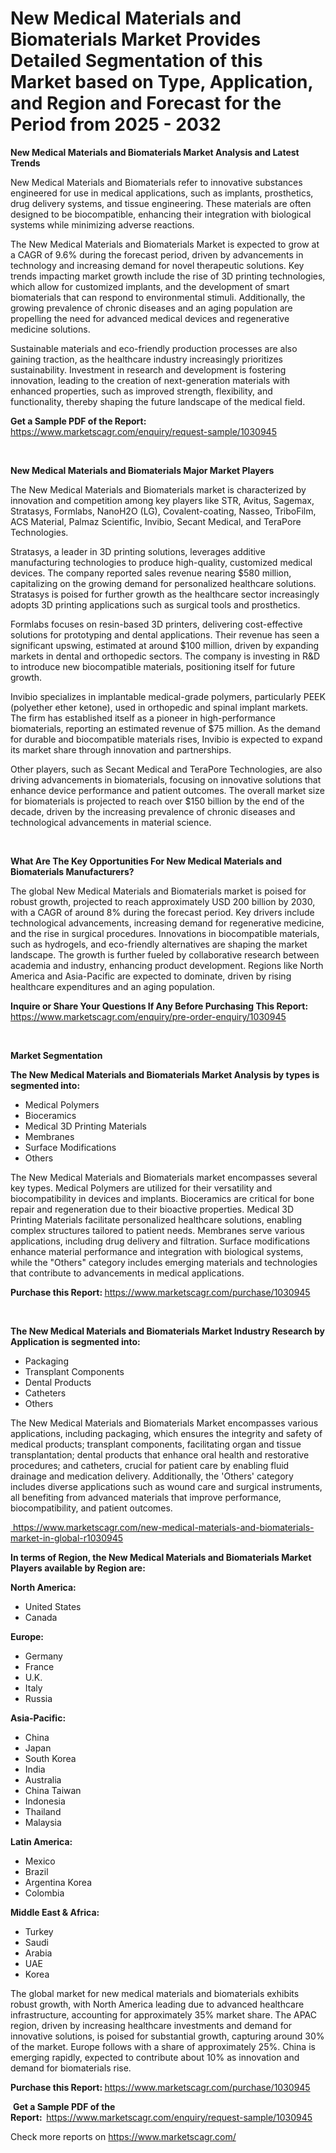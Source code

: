 <p><h1>New Medical Materials and Biomaterials Market Provides Detailed Segmentation of this Market based on Type, Application, and Region and Forecast for the Period from 2025 - 2032</h1></p><p><strong>New Medical Materials and Biomaterials Market Analysis and Latest Trends</strong></p>
<p><p>New Medical Materials and Biomaterials refer to innovative substances engineered for use in medical applications, such as implants, prosthetics, drug delivery systems, and tissue engineering. These materials are often designed to be biocompatible, enhancing their integration with biological systems while minimizing adverse reactions. </p><p>The New Medical Materials and Biomaterials Market is expected to grow at a CAGR of 9.6% during the forecast period, driven by advancements in technology and increasing demand for novel therapeutic solutions. Key trends impacting market growth include the rise of 3D printing technologies, which allow for customized implants, and the development of smart biomaterials that can respond to environmental stimuli. Additionally, the growing prevalence of chronic diseases and an aging population are propelling the need for advanced medical devices and regenerative medicine solutions.</p><p>Sustainable materials and eco-friendly production processes are also gaining traction, as the healthcare industry increasingly prioritizes sustainability. Investment in research and development is fostering innovation, leading to the creation of next-generation materials with enhanced properties, such as improved strength, flexibility, and functionality, thereby shaping the future landscape of the medical field.</p></p>
<p><strong>Get a Sample PDF of the Report:&nbsp;</strong> <a href="https://www.marketscagr.com/enquiry/request-sample/1030945?utm_campaign=3345&utm_medium=2&utm_source=Github&utm_content=ia&utm_term=21032025&utm_id=new-medical-materials-and-biomaterials">https://www.marketscagr.com/enquiry/request-sample/1030945</a></p>
<p>&nbsp;</p>
<p><strong>New Medical Materials and Biomaterials Major Market Players</strong></p>
<p><p>The New Medical Materials and Biomaterials market is characterized by innovation and competition among key players like STR, Avitus, Sagemax, Stratasys, Formlabs, NanoH2O (LG), Covalent-coating, Nasseo, TriboFilm, ACS Material, Palmaz Scientific, Invibio, Secant Medical, and TeraPore Technologies.</p><p>Stratasys, a leader in 3D printing solutions, leverages additive manufacturing technologies to produce high-quality, customized medical devices. The company reported sales revenue nearing $580 million, capitalizing on the growing demand for personalized healthcare solutions. Stratasys is poised for further growth as the healthcare sector increasingly adopts 3D printing applications such as surgical tools and prosthetics.</p><p>Formlabs focuses on resin-based 3D printers, delivering cost-effective solutions for prototyping and dental applications. Their revenue has seen a significant upswing, estimated at around $100 million, driven by expanding markets in dental and orthopedic sectors. The company is investing in R&D to introduce new biocompatible materials, positioning itself for future growth.</p><p>Invibio specializes in implantable medical-grade polymers, particularly PEEK (polyether ether ketone), used in orthopedic and spinal implant markets. The firm has established itself as a pioneer in high-performance biomaterials, reporting an estimated revenue of $75 million. As the demand for durable and biocompatible materials rises, Invibio is expected to expand its market share through innovation and partnerships.</p><p>Other players, such as Secant Medical and TeraPore Technologies, are also driving advancements in biomaterials, focusing on innovative solutions that enhance device performance and patient outcomes. The overall market size for biomaterials is projected to reach over $150 billion by the end of the decade, driven by the increasing prevalence of chronic diseases and technological advancements in material science.</p></p>
<p>&nbsp;</p>
<p><strong>What Are The Key Opportunities For New Medical Materials and Biomaterials Manufacturers?</strong></p>
<p><p>The global New Medical Materials and Biomaterials market is poised for robust growth, projected to reach approximately USD 200 billion by 2030, with a CAGR of around 8% during the forecast period. Key drivers include technological advancements, increasing demand for regenerative medicine, and the rise in surgical procedures. Innovations in biocompatible materials, such as hydrogels, and eco-friendly alternatives are shaping the market landscape. The growth is further fueled by collaborative research between academia and industry, enhancing product development. Regions like North America and Asia-Pacific are expected to dominate, driven by rising healthcare expenditures and an aging population.</p></p>
<p><strong>Inquire or Share Your Questions If Any Before Purchasing This Report:</strong> <a href="https://www.marketscagr.com/enquiry/pre-order-enquiry/1030945?utm_campaign=3345&utm_medium=2&utm_source=Github&utm_content=ia&utm_term=21032025&utm_id=new-medical-materials-and-biomaterials">https://www.marketscagr.com/enquiry/pre-order-enquiry/1030945</a></p>
<p>&nbsp;</p>
<p><strong>Market Segmentation</strong></p>
<p><strong>The New Medical Materials and Biomaterials Market Analysis by types is segmented into:</strong></p>
<p><ul><li>Medical Polymers</li><li>Bioceramics</li><li>Medical 3D Printing Materials</li><li>Membranes</li><li>Surface Modifications</li><li>Others</li></ul></p>
<p><p>The New Medical Materials and Biomaterials market encompasses several key types. Medical Polymers are utilized for their versatility and biocompatibility in devices and implants. Bioceramics are critical for bone repair and regeneration due to their bioactive properties. Medical 3D Printing Materials facilitate personalized healthcare solutions, enabling complex structures tailored to patient needs. Membranes serve various applications, including drug delivery and filtration. Surface modifications enhance material performance and integration with biological systems, while the "Others" category includes emerging materials and technologies that contribute to advancements in medical applications.</p></p>
<p><strong>Purchase this Report:&nbsp;</strong><a href="https://www.marketscagr.com/purchase/1030945?utm_campaign=3345&utm_medium=2&utm_source=Github&utm_content=ia&utm_term=21032025&utm_id=new-medical-materials-and-biomaterials">https://www.marketscagr.com/purchase/1030945</a></p>
<p>&nbsp;</p>
<p><strong>The New Medical Materials and Biomaterials Market Industry Research by Application is segmented into:</strong></p>
<p><ul><li>Packaging</li><li>Transplant Components</li><li>Dental Products</li><li>Catheters</li><li>Others</li></ul></p>
<p><p>The New Medical Materials and Biomaterials Market encompasses various applications, including packaging, which ensures the integrity and safety of medical products; transplant components, facilitating organ and tissue transplantation; dental products that enhance oral health and restorative procedures; and catheters, crucial for patient care by enabling fluid drainage and medication delivery. Additionally, the 'Others' category includes diverse applications such as wound care and surgical instruments, all benefiting from advanced materials that improve performance, biocompatibility, and patient outcomes.</p></p>
<p><a href="https://www.marketscagr.com/new-medical-materials-and-biomaterials-market-in-global-r1030945?utm_campaign=3345&utm_medium=2&utm_source=Github&utm_content=ia&utm_term=21032025&utm_id=new-medical-materials-and-biomaterials">&nbsp;https://www.marketscagr.com/new-medical-materials-and-biomaterials-market-in-global-r1030945</a></p>
<p><strong>In terms of Region, the New Medical Materials and Biomaterials Market Players available by Region are:</strong></p>
<p>
    <p> <strong> North America: </strong>
        <ul>
            <li>United States</li>
            <li>Canada</li>
        </ul>
        </p> 
    <p> <strong> Europe: </strong>
        <ul>
            <li>Germany</li>
            <li>France</li>
            <li>U.K.</li>
            <li>Italy</li>
            <li>Russia</li>
        </ul>
        </p> 
    <p> <strong> Asia-Pacific: </strong>
        <ul>
            <li>China</li>
            <li>Japan</li>
            <li>South Korea</li>
            <li>India</li>
            <li>Australia</li>
            <li>China Taiwan</li>
            <li>Indonesia</li>
            <li>Thailand</li>
            <li>Malaysia</li>
        </ul>
        </p> 
    <p> <strong> Latin America: </strong>
        <ul>
            <li>Mexico</li>
            <li>Brazil</li>
            <li>Argentina Korea</li>
            <li>Colombia</li>
        </ul>
        </p> 
    <p> <strong> Middle East & Africa: </strong>
        <ul>
            <li>Turkey</li>
            <li>Saudi</li>
            <li>Arabia</li>
            <li>UAE</li>
            <li>Korea</li>
        </ul>
    </p>
    </p>
<p><p>The global market for new medical materials and biomaterials exhibits robust growth, with North America leading due to advanced healthcare infrastructure, accounting for approximately 35% market share. The APAC region, driven by increasing healthcare investments and demand for innovative solutions, is poised for substantial growth, capturing around 30% of the market. Europe follows with a share of approximately 25%. China is emerging rapidly, expected to contribute about 10% as innovation and demand for biomaterials rise.</p></p>
<p><strong>Purchase this Report: </strong><a href="https://www.marketscagr.com/purchase/1030945?utm_campaign=3345&utm_medium=2&utm_source=Github&utm_content=ia&utm_term=21032025&utm_id=new-medical-materials-and-biomaterials">https://www.marketscagr.com/purchase/1030945</a></p>
<p>&nbsp;<strong>Get a Sample PDF of the Report:&nbsp;&nbsp;</strong><a href="https://www.marketscagr.com/enquiry/request-sample/1030945?utm_campaign=3345&utm_medium=2&utm_source=Github&utm_content=ia&utm_term=21032025&utm_id=new-medical-materials-and-biomaterials">https://www.marketscagr.com/enquiry/request-sample/1030945</a></p>
<p><strong></strong></p>
<p>Check more reports on <a href="https://www.marketscagr.com/?utm_campaign=3345&utm_medium=2&utm_source=Github&utm_content=ia&utm_term=21032025&utm_id=new-medical-materials-and-biomaterials">https://www.marketscagr.com/</a></p>